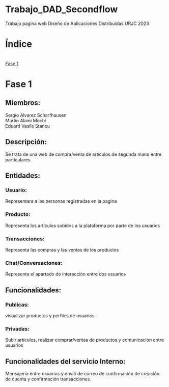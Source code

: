 # Trabajo_DAD_Secondflow
Trabajo pagina web Diseño de Aplicaciones Distribuidas URJC 2023
<h1> Índice </h1>
<br> <a href="https://github.com/SergioAlvSch/Trabajo_DAD_Secondflow-/edit/main/README.md#-fase-1-"> Fase 1  </a>


<h1> Fase 1 </h1>
<h2>Miembros:</h2>
Sergio Alvarez Scharfhausen<br>
Martín Alami Mochi<br>
Eduard Vasile Stancu
<h2>Descripción:</h2>
Se trata de una web de compra/venta de artículos de segunda mano entre particulares



<h2>Entidades:</h2>
<h3>Usuario:</h3> Representara a las personas registradas en la pagina
<h3>Producto:</h3> Representa los artículos subidos a la plataforma por parte de los usuarios
<h3>Transacciones:</h3> Representa las compras y las ventas de los productos
<h3>Chat/Conversaciones:</h3> Representa el apartado de interacción entre dos usuarios 
<h2>Funcionalidades:</h2>
<h3>Publicas:</h3> visualizar productos y perfiles de usuarios
<h3>Privadas:</h3> Subir artículos, realizar comprar/ventas de productos y comunicación entre usuarios
<h2>Funcionalidades del servicio Interno:</h2>
Mensajería entre usuarios y envió de correo de confirmación de creación de cuenta y confirmación transacciones.
